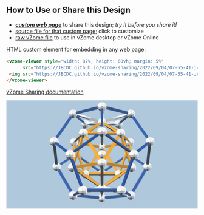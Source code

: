
## How to Use or Share this Design

 - [***custom web page***][post] to share this design; *try it before you share it!*
 - [source file for that custom page][source]; click to customize
 - [raw vZome file][raw] to use in vZome desktop or vZome Online
 
 HTML custom element for embedding in any web page:
 ```html
<vzome-viewer style="width: 87%; height: 60vh; margin: 5%"
       src="https://JBCDC.github.io/vzome-sharing/2022/09/04/07-55-41-icosadode3/icosadode3.vZome" >
  <img src="https://JBCDC.github.io/vzome-sharing/2022/09/04/07-55-41-icosadode3/icosadode3.png" />
</vzome-viewer>
 ```

[vZome Sharing documentation](https://vzome.github.io/vzome/sharing.html#how-it-works)

![Image](<icosadode3.png>)


[post]: <https://JBCDC.github.io/vzome-sharing/2022/09/04/icosadode3-07-55-41.html>
[source]: <https://github.com/JBCDC/vzome-sharing/edit/main/_posts/2022-09-04-icosadode3-07-55-41.md>
[raw]: <https://raw.githubusercontent.com/JBCDC/vzome-sharing/main/2022/09/04/07-55-41-icosadode3/icosadode3.vZome>